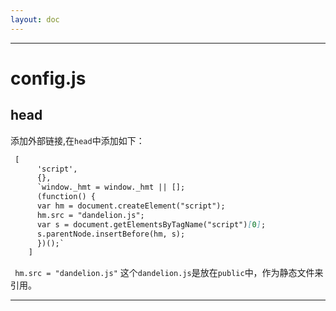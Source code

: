 ```yaml
---
layout: doc
---
```


---

# config.js

## head
添加外部链接,在`head`中添加如下：
```md
 [
      'script',
      {},
      `window._hmt = window._hmt || [];
      (function() {
      var hm = document.createElement("script");
      hm.src = "dandelion.js";
      var s = document.getElementsByTagName("script")[0];
      s.parentNode.insertBefore(hm, s);
      })();`
    ]

```
` hm.src = "dandelion.js"` 这个`dandelion.js`是放在`public`中，作为静态文件来引用。


---

